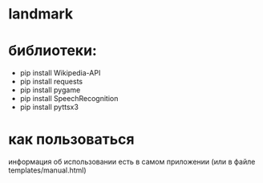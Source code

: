 # landmark

# библиотеки:
  - pip install Wikipedia-API
  - pip install requests
  - pip install pygame
  - pip install SpeechRecognition
  - pip install pyttsx3
 
# как пользоваться
  информация об использовании есть в самом приложении (или в файле templates/manual.html)
